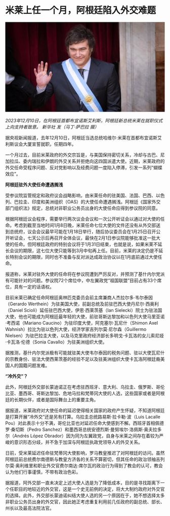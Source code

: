 # 米莱上任一个月，阿根廷陷入外交难题

![950eefdd3a6e3a337928c6e20d46d9e9.jpg](https://raw.githubusercontent.com/qqhsx/qqnews_image/main/2024/01/10/米莱上任一个月，阿根廷陷入外交难题/950eefdd3a6e3a337928c6e20d46d9e9.jpg)

_2023年12月10日，在阿根廷首都布宜诺斯艾利斯，阿根廷新总统米莱在就职仪式上向支持者致意。 新华社 发（马丁·萨巴拉 摄）_

据央视新闻报道，去年12月10日，阿根廷当选总统哈维尔·米莱在首都布宜诺斯艾利斯议会大厦宣誓就职，任期四年。

一个月过去，目前米莱政府的外交宗旨是，与美国保持密切关系，冷却与古巴、尼加拉瓜、委内瑞拉和伊朗的外交关系并拒绝向这四国派遣大使。近期，米莱政府的外交任命受程序问题、反对党影响以及经费问题一度陷入停滞，引发一系列“蝴蝶效应”。

**阿根廷驻外大使任命遭遇搁浅**

受参议院监管规定和政府议会战略影响，由米莱任命的驻美国、法国、巴西、以色列、巴拉圭、印度和美洲组织（OAS）的大使任命遭遇搁浅。阿根廷《国家外交部门组织法》规定，总统对非职业公务员出身的大使任命应得到参议院的同意。

根据阿根廷议会程序，需要举行两次议会会议和一次公开听证会以通过对大使的任命。考虑到截至当地时间1月8日晚，米莱任命七位大使的文件还没有从外交部送到总统府，议会会议最早可能在1月18日举行，随后协议委员会在1月25日召开公开听证会，七天公示后再召开全体会议，最快在2月1日参议院能够批准这一批大使的任命。但阿根廷政府的特别会议将于1月31日结束，也就是说，如果米莱不延长会议的期限，这七位大使只能等到3月中旬再上任。目前，米莱的决定仍是不延长特别会议的期限，同时也不准备与反对派达成政治协议以在1月底前通过大使任命。

报道称，米莱对驻外大使的任命将在参议院遭到严厉反对，并预测了基什内尔党派有可能针对的问题。参议院72个席位中，中左翼政党“祖国联盟”目前占有33个席位，具有一定的话语权。

目前米莱已确定任命阿根廷奥林匹克委员会前主席兼商人杰拉尔多·韦尔泰因（Gerardo
Werthein）为驻美国大使，前副总统及前驻巴西大使丹尼尔·西奥利（Daniel Scioli）延任驻巴西大使，伊恩·西莱茨基（Ian
Sielecki）院士为驻法国大使，他也可能成为阿根廷最年轻的大使，前驻哥斯达黎加和以色列大使马里亚诺·考西诺（Mariano
Caucino）为驻印度大使，阿克塞尔·瓦尼什（Shimon Axel Wahnish）拉比为驻以色列大使，经济学家吉列尔莫·尼尔森（Guillermo
Nielsen）为驻巴拉圭大使，以及马克里政府经济部长多明戈·卡瓦洛的女儿索尼娅·卡瓦洛·伦德（Sonia Cavallo）为驻美洲组织大使。

据推测，基什内尔党派极有可能就驻美大使韦尔泰因的税务问题、驻以大使瓦尼什的宗教身份、驻法大使西莱茨基的经验不足以及驻美洲组织大使卡瓦洛阿根廷裔美国人的国籍问题发难。

**“冷外交”？**

此外，阿根廷外交部长蒙迪诺正在考虑驻西班牙、意大利、乌拉圭、俄罗斯、哥伦比亚、墨西哥、哥斯达黎加、危地马拉和梵蒂冈大使的人选，这些国家或者是阿根廷的长期伙伴，或者是国际舞台上的重要主角。

据报道，米莱政府对大使任命的延迟使得相关国家的政府产生怀疑，不知道阿根廷是打算开展“冷外交”还是另有打算。乌拉圭总统路易斯·拉卡勒·波（Luis
Lacalle Pou）对此表示十分不满，哥伦比亚也对延迟任命大使感到不解。西班牙首相佩德罗·桑切斯（Pedro
Sanchez）和墨西哥总统安德烈斯·曼努埃尔·洛佩斯·奥夫拉多尔（Andrés López
Obrador）因为同为左翼政党，自身与米莱之间存在着较为严峻的意识形态分歧，并不急于加深与阿根廷执政党领导人的外交关系。

日前，受米莱延迟任命驻梵蒂冈大使影响，罗马教皇推迟了对阿根廷的访问。虽然阿根廷前总统费尔南德斯与教皇方济各的关系不算密切，但其任命的政治领袖吉列尔莫·奥利维里和职业外交官费尔南达·席尔瓦的政治行为得到了教会的认可，教会认为他们行事谨慎，不带有政治色彩。

据报道，阿外交部一直未决定上述大使人选是为了降低成本，目的是寻找距离下一个任职目的地较近的外交官，这是一个史无前例的决定，将大大制约政府对外交官的选择。此外，外交部长蒙迪诺纠结大使人选的另一个原因在于，她不想选择太多非职业公务员出身的外交官，因此她正考虑重复利用前几任政府的副总统、部长、州长以及最高法院法官。

